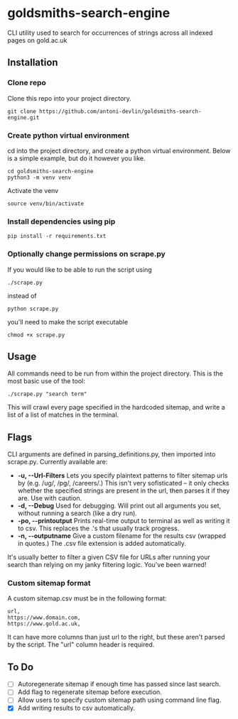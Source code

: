 # goldsmiths-search-engine
CLI utility used to search for occurrences of strings across all indexed pages on gold.ac.uk

## Installation

### Clone repo

Clone this repo into your project directory.

    git clone https://github.com/antoni-devlin/goldsmiths-search-engine.git

### Create python virtual environment

cd into the project directory, and create a python virtual environment. Below is a simple example, but do it however you like.

    cd goldsmiths-search-engine
    python3 -m venv venv

Activate the venv

    source venv/bin/activate

### Install dependencies using pip

    pip install -r requirements.txt

### Optionally change permissions on scrape.py

If you would like to be able to run the script using

    ./scrape.py

instead of

    python scrape.py

you'll need to make the script executable

    chmod +x scrape.py

## Usage

All commands need to be run from within the project directory. This is the most basic use of the tool:

    ./scrape.py "search term"

This will crawl every page specified in the hardcoded sitemap, and write a list of a list of matches in the terminal.
## Flags
CLI arguments are defined in parsing_definitions.py, then imported into scrape.py.
Currently available are:

- **-u, --Url-Filters** Lets you specify plaintext patterns to filter sitemap urls by (e.g. /ug/, /pg/, /careers/.) This isn't very sofisticated – it only checks whether the specified strings are present in the url, then parses it if they are. Use with caution.
- **-d, --Debug** Used for debugging. Will print out all arguments you set, without running a search (like a dry run).
- **-po, --printoutput** Prints real-time output to terminal as well as writing it to csv. This replaces the .'s that usually track progress.
- **-n, --outputname** Give a custom filename for the results csv (wrapped in quotes.) The .csv file extension is added automatically.

It's usually better to filter a given CSV file for URLs after running your search than relying on my janky filtering logic. You've been warned!

### Custom sitemap format

A custom sitemap.csv must be in the following format:

    url,
    https://www.domain.com,
    https://www.gold.ac.uk,

It can have more columns than just url to the right, but these aren't parsed by the script. The "url" column header is required.

## To Do

- [ ] Autoregenerate sitemap if enough time has passed since last search.
- [ ] Add flag to regenerate sitemap before execution.
- [ ] Allow users to specify custom sitemap path using command line flag.
- [x] Add writing results to csv automatically.
